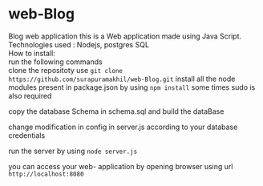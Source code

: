 
# web-Blog
Blog web application
this is a Web application made using Java Script.
Technologies used : Nodejs, postgres SQL    
How to install:  
run the following commands  
clone the repositoty use `git clone https://github.com/surapuramakhil/web-Blog.git`
install all the node modules present in package.json by using `npm install` some times sudo is also required

copy the database Schema in schema.sql and build the dataBase 

change modification in config in server.js according to your database credentials

run the server by using `node server.js`

you can access your web- application by opening browser using url `http://localhost:8080`

